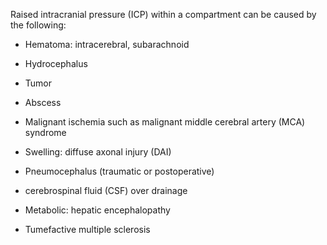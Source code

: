 Raised intracranial pressure (ICP) within a compartment can be caused by the following:

- Hematoma: intracerebral, subarachnoid

- Hydrocephalus

- Tumor

- Abscess

- Malignant ischemia such as malignant middle cerebral artery (MCA) syndrome

- Swelling: diffuse axonal injury (DAI)

- Pneumocephalus (traumatic or postoperative)

- cerebrospinal fluid (CSF) over drainage

- Metabolic: hepatic encephalopathy

- Tumefactive multiple sclerosis